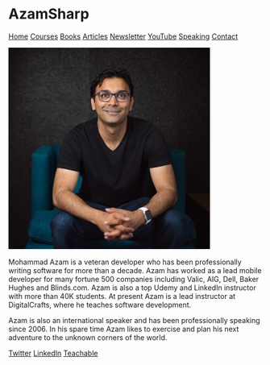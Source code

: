 # AzamSharp

<head>
<link rel="alternate" type="application/atom+xml" title="{{ site.title }}" href="/feed.xml">
</head>

[Home](https://azamsharp.github.io)
[Courses](https://azamsharp.teachable.com/)
[Books](books)
[Articles](articles)
[Newsletter](https://azamsharp.teachable.com/p/newsletter)
[YouTube](https://www.youtube.com/channel/UCKvDySsrOVgUgRLhWHeyHJA?view_as=subscriber)
[Speaking](speaking)
[Contact](contact)
   


<img src="azam.jpg">

Mohammad Azam is a veteran developer who has been professionally writing software for more than a decade. Azam has worked as a lead mobile developer for many fortune 500 companies including Valic, AIG, Dell, Baker Hughes and Blinds.com. Azam is also a top Udemy and LinkedIn instructor with more than 40K students. At present Azam is a lead instructor at DigitalCrafts, where he teaches software development. 

Azam is also an international speaker and has been professionally speaking since 2006. In his spare time Azam likes to exercise and plan his next adventure to the unknown corners of the world. 


[Twitter](https://twitter.com/azamsharp)
[LinkedIn](https://www.linkedin.com/in/mohammad-azam-5537993/)
[Teachable](https://azamsharp.teachable.com/)
